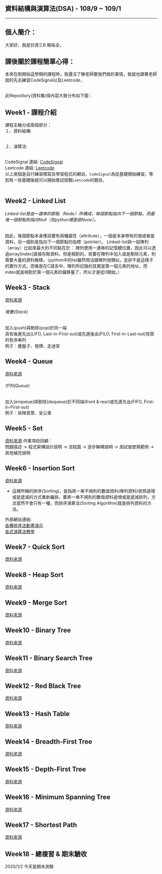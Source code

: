 ## 資料結構與演算法(DSA) - 108/9 ~ 109/1
------


個人簡介：
------
大家好，我是巨資三B 賴祐全，

課後關於課程簡單心得：
------
本來在剛開始這學期的課程時，我還沒了解老師要我們做的事情，我就也跟著老師說的先去練習CodeSignal以及Leetcode，

<br>此Repository(資料集)得內容大致分布如下圖：


Week1 - 課程介紹
------
課程主軸分成兩個部分：
<br>１、資料結構:

<br>２、演算法:

<br>CodeSignal 連結: [CodeSignal](https://codesignal.com/)
<br>Leetcode 連結: [Leetcode](https://leetcode.com/)
<br>以上兩個是自行練習撰寫及學習程式的網站，`CodeSignal`為從基礎開始練習，等到有一些基礎後就可以開始嘗試挑戰`Leetcode`的題目。
<br>
<br>

Week2 - Linked List
------
###### Linked-list是由一連串的節點（Node）所構成，每個節點指向下一個節點，而最後一個節點則指向Null（在python裡面是None）。
因此，每個節點本身應該要有兩種屬性（attribute），一個是本身帶有的值或者是資料，另一個則是指向下一個節點的指標（pointer）。
Linked-list與一般陣列（array）比起來最大的不同點在於：
陣列使用一連串的記憶體位置，因此可以透過array[index]直接存取資料，但是相對的，若要在陣列中加入或是刪除元素，則需要大量的資料搬移。（python中的list雖然用法跟陣列很類似，並卻不是這樣子的實作方式。而像是在C語言中，陣列所記錄的其實是第一個元素的地址，而index就是相對於第一個元素的偏移量了，所以才是從0開始。）

Week3 - Stack
------
[資料來源]()
###### 堆疊(Stack)
加入(push)與刪除(pop)於同一端
<br>具有後進先出(LIFO, Last-in-First-out)或先進後出(FILO, First-in-Last-out)性質的有序串列
<br>例子：疊盤子、發牌、走迷宮

Week4 - Queue
------
[資料來源]()
###### 佇列(Queue)
加入(enqueue)與刪除(dequeue)於不同端(front & rear)或先進先出(FIFO, First-in-First-out)
<br>例子：排隊買票、坐公車

Week5 - Set
------
[資料來源]()
作業項目回顧：
<br>問題描述 -> 程式架構設計說明 -> 流程圖 -> 逐步解釋說明 -> 測試值使用範例 -> 其他補充說明

Week6 - Insertion Sort
------
[資料來源]()

* 這裡所稱的排序(Sorting)，是指將一串不規則的數值資料(陣列資料)依照遞增或是遞減的方式重新編排。要將一串不規則的數值資料遞增或是遞減排列，方法當然不會只有一種，而排序演算法(Sorting Algorithm)就是排列資料的方法。

外部網站連結:
<br>[各種排序法動畫演示](https://www.toptal.com/developers/sorting-algorithms)
<br>[各式演算法教學](https://github.com/TheAlgorithms/Python)

Week7 - Quick Sort
------
[資料來源]()


Week8 - Heap Sort
------
[資料來源]()


Week9 - Merge Sort
------
[資料來源]()


Week10 - Binary Tree
------
[資料來源]()


Week11 - Binary Search Tree
------
[資料來源]()


Week12 - Red Black Tree
------
[資料來源]()


Week13 - Hash Table
------
[資料來源]()

Week14 - Breadth-First Tree
------
[資料來源]()

Week15 - Depth-First Tree
------
[資料來源]()

Week16 - Minimum Spanning Tree
------
[資料來源]()

Week17 - Shortest Path
------
[資料來源]()


Week18 - 總複習 & 期末驗收
------
2020/1/2 今天是期末測驗




